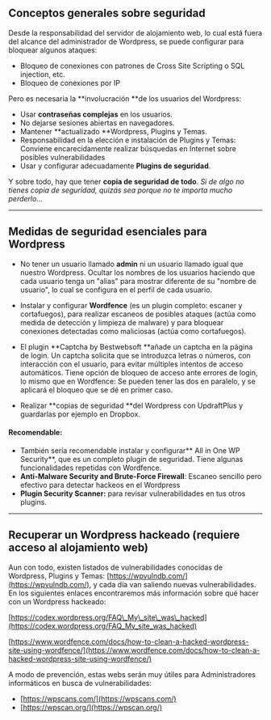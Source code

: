 ## Conceptos generales sobre seguridad

Desde la responsabilidad del servidor de alojamiento web, lo cual está fuera del alcance del administrador de Wordpress, se puede configurar para bloquear algunos ataques:

* Bloqueo de conexiones con patrones de Cross Site Scripting o SQL injection, etc.
* Bloqueo de conexiones por IP

Pero es necesaria la **involucración **de los usuarios del Wordpress:

* Usar **contraseñas complejas** en los usuarios.
* No dejarse sesiones abiertas en navegadores.
* Mantener **actualizado **Wordpress, Plugins y Temas.
* Responsabilidad en la elección e instalación de Plugins y Temas: Conviene encarecidamente realizar búsquedas en Internet sobre posibles vulnerabilidades
* Usar y configurar adecuadamente **Plugins de seguridad**.

Y sobre todo, hay que tener **copia de seguridad de todo**. _Si de algo no tienes copia de seguridad, quizás sea porque no te importa mucho perderlo..._

---

## Medidas de seguridad esenciales para Wordpress

* No tener un usuario llamado **admin** ni un usuario llamado igual que nuestro Wordpress. Ocultar los nombres de los usuarios haciendo que cada usuario tenga un "alias" para mostrar diferente de su "nombre de usuario", lo cual se configura en el perfil de cada usuario.
* Instalar y configurar **Wordfence** \(es un plugin completo: escaner y cortafuegos\), para realizar escaneos de posibles ataques \(actúa como medida de detección y limpieza de malware\) y para bloquear conexiones detectadas como maliciosas \(actúa como cortafuegos\).

* El plugin **Captcha by Bestwebsoft **añade un captcha en la página de login. Un captcha solicita que se introduzca letras o números, con interacción con el usuario, para evitar múltiples intentos de acceso automáticos. Tiene opción de bloqueo de acceso ante errores de login, lo mismo que en Wordfence: Se pueden tener las dos en paralelo, y se aplicará el bloqueo que se dé en primer caso.

* Realizar **copias de seguridad **del Wordpress con UpdraftPlus y guardarlas por ejemplo en Dropbox.

#### Recomendable:

* También sería recomendable instalar y configurar** All in One WP Security**, que es un completo plugin de seguridad. Tiene algunas funcionalidades repetidas con Wordfence.
* **Anti-Malware Security and Brute-Force Firewall**: Escaneo sencillo pero efectivo para detectar hackeos en el Wordpress
* **Plugin Security Scanner:** para revisar vulnerabilidades en tus otros plugins.

---

## Recuperar un Wordpress hackeado \(requiere acceso al alojamiento web\)

Aun con todo, existen listados de vulnerabilidades conocidas de Wordpress, Plugins y Temas: [https://wpvulndb.com/](https://wpvulndb.com/), y cada día van saliendo nuevas vulnerabilidades. En los siguientes enlaces encontraremos más información sobre qué hacer con un Wordpress hackeado:

[https://codex.wordpress.org/FAQ\_My\_site\_was\_hacked](https://codex.wordpress.org/FAQ_My_site_was_hacked)

[https://www.wordfence.com/docs/how-to-clean-a-hacked-wordpress-site-using-wordfence/](https://www.wordfence.com/docs/how-to-clean-a-hacked-wordpress-site-using-wordfence/)

A modo de prevención, estas webs serán muy útiles para Administradores informáticos en busca de vulnerabilidades:

* [https://wpscans.com/](https://wpscans.com/)
* [https://wpscan.org/](https://wpscan.org/)



